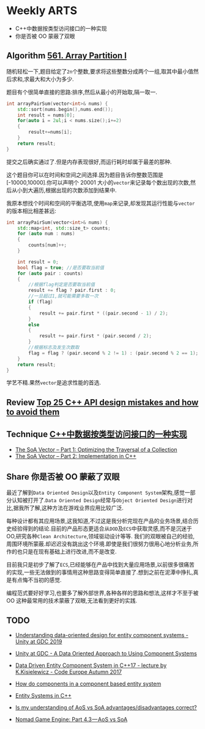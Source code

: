 # Weekly ARTS

- C++中数据按类型访问接口的一种实现
- 你是否被 OO 蒙蔽了双眼

## Algorithm [561. Array Partition I](https://leetcode.com/problems/array-partition-i/)

随机轻松一下,题目给定了`2n`个整数,要求将这些整数分成两个一组,取其中最小值然后求和,求最大和大小为多少.

题目有个很简单直接的思路:排序,然后从最小的开始取,隔一取一.

```C++
int arrayPairSum(vector<int>& nums) {
    std::sort(nums.begin(),nums.end());
    int result = nums[0];
    for(auto i = 2ul;i < nums.size();i+=2)
    {
        result+=nums[i];
    }
    return result;
}
```

提交之后确实通过了.但是内存表现很好,而运行耗时却属于最差的那种.

这个题目你可以在时间和空间之间选择.因为题目告诉你整数范围是[-10000,10000].你可以声明个 20001 大小的`vector`来记录每个数出现的次数,然后从小到大遍历,根据出现的次数添加到结果中.

我原本想找个时间和空间的平衡选项,使用`map`来记录,却发现其运行性能与`vector`的版本相比相差甚远:

```c++
int arrayPairSum(vector<int>& nums) {
    std::map<int, std::size_t> counts;
    for (auto num : nums)
    {
        counts[num]++;
    }

    int result = 0;
    bool flag = true; //是否要取当前值
    for (auto pair : counts)
    {
        //根据flag判定是否要取当前值
        result += flag ? pair.first : 0;
        //一旦超过1,就可能需要多取一次
        if (flag)
        {
            result += pair.first * ((pair.second - 1) / 2);
        }
        else
        {
            result += pair.first * (pair.second / 2);
        }
        //根据标志及发生次数取
        flag = flag ? (pair.second % 2 != 1) : (pair.second % 2 == 1);
    }
    return result;
}
```

学艺不精.果然`vector`是追求性能的首选.

## Review [Top 25 C++ API design mistakes and how to avoid them](https://www.acodersjourney.com/top-25-cplusplus-api-design-mistakes-and-how-to-avoid-them/)

## Technique [C++中数据按类型访问接口的一种实现](db_like_api.md)

- [The SoA Vector – Part 1: Optimizing the Traversal of a Collection](https://www.fluentcpp.com/2018/12/18/the-soa-vector-part-1-optimizing-the-traversal-of-a-collection/)
- [The SoA Vector – Part 2: Implementation in C++](https://www.fluentcpp.com/2018/12/21/an-soa-vector-with-an-stl-container-interface-in-cpp/)

## Share 你是否被 OO 蒙蔽了双眼

最近了解到`Data Oriented Design`以及`Entity Component System`架构,感觉一部分认知被打开了.`Data Oriented Design`经常与`Object Oriented Design`进行对比,据我所了解,这种方法在游戏业界应用比较广泛.

每种设计都有其应用场景,这我知道,不过这是我分析完现在产品的业务场景,结合历史经验得到的结论.目前的产品形态更适合从`DOD`及`ECS`中获取灵感,而不是沉迷于 OO,研究各种`Clean Architecture`,领域驱动设计等等. 我们的双眼被自己的经验,周围环境所蒙蔽.却迟迟没有跳出这个环境.即使是我们很努力很用心地分析业务,所作的也只是在现有基础上进行改进,而不是改变.

目前我只是初步了解了`ECS`,已经能够在产品中找到大量应用场景,以前很多很痛苦的实现,一些无法做到的事情用这种思路变得简单直接了.想到之前在泥潭中挣扎,真是有点悔不当初的感觉.

编程范式要好好学习,也要多了解外部世界,各种各样的思路和想法,这样才不至于被 OO 这种最常用的技术蒙蔽了双眼,无法看到更好的实践.

## TODO

- [Understanding data-oriented design for entity component systems - Unity at GDC 2019](https://www.youtube.com/watch?v=0_Byw9UMn9g)
- [Unity at GDC - A Data Oriented Approach to Using Component Systems](https://www.youtube.com/watch?v=p65Yt20pw0g)
- [Data Driven Entity Component System in C++17 - lecture by K.Kisielewicz - Code Europe Autumn 2017](https://www.youtube.com/watch?v=tONOW7Luln8)

- [How do components in a component based entity system](https://gamedev.stackexchange.com/questions/152080/how-do-components-in-a-component-based-entity-system)

- [Entity Systems in C++](https://stackoverflow.com/questions/21221992/entity-systems-in-c)
- [Is my understanding of AoS vs SoA advantages/disadvantages correct?](https://stackoverflow.com/questions/40163722/is-my-understanding-of-aos-vs-soa-advantages-disadvantages-correct)

- [Nomad Game Engine: Part 4.3 — AoS vs SoA](https://medium.com/@savas/nomad-game-engine-part-4-3-aos-vs-soa-storage-5bec879aa38c)
